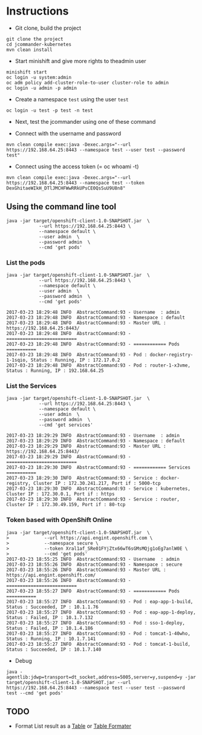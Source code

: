 # Instructions

* Git clone, build the project
```
git clone the project
cd jcommander-kubernetes
mvn clean install
```

* Start minishift and give more rights to theadmin user
```
minishift start
oc login -u system:admin
oc adm policy add-cluster-role-to-user cluster-role to admin
oc login -u admin -p admin 
```

* Create a namespace `test` using the user `test`
```
oc login -u test -p test -n test
```

* Next, test the jcommander using one of these command 

* Connect with the username and password
```
mvn clean compile exec:java -Dexec.args="--url https://192.168.64.25:8443 --namespace test --user test --password test"
``` 
* Connect using the access token (= oc whoami -t)
``` 
mvn clean compile exec:java -Dexec.args="--url https://192.168.64.25:8443 --namespace test --token DexGhitaeWIkH_DTlJMCHFWwRRkUPsCE0QsSuU9U8n8"
```

## Using the command line tool
```
java -jar target/openshift-client-1.0-SNAPSHOT.jar  \
            --url https://192.168.64.25:8443 \
            --namespace default \
            --user admin  \
            --password admin  \
            --cmd 'get pods' 
```

### List the pods
```
java -jar target/openshift-client-1.0-SNAPSHOT.jar  \
            --url https://192.168.64.25:8443 \
            --namespace default \
            --user admin  \
            --password admin  \
            --cmd 'get pods' 
               
2017-03-23 18:29:48 INFO  AbstractCommand:93 - Username  : admin
2017-03-23 18:29:48 INFO  AbstractCommand:93 - Namespace : default
2017-03-23 18:29:48 INFO  AbstractCommand:93 - Master URL : https://192.168.64.25:8443/
2017-03-23 18:29:48 INFO  AbstractCommand:93 - ==========================
2017-03-23 18:29:48 INFO  AbstractCommand:93 - ============ Pods ===========
2017-03-23 18:29:48 INFO  AbstractCommand:93 - Pod : docker-registry-1-1sqio, Status : Running, IP : 172.17.0.2
2017-03-23 18:29:48 INFO  AbstractCommand:93 - Pod : router-1-x3vme, Status : Running, IP : 192.168.64.25

```

### List the Services
```
java -jar target/openshift-client-1.0-SNAPSHOT.jar  \
            --url https://192.168.64.25:8443 \
            --namespace default \
            --user admin  \
            --password admin  \
            --cmd 'get services'
             
2017-03-23 18:29:29 INFO  AbstractCommand:93 - Username  : admin
2017-03-23 18:29:29 INFO  AbstractCommand:93 - Namespace : default
2017-03-23 18:29:29 INFO  AbstractCommand:93 - Master URL : https://192.168.64.25:8443/
2017-03-23 18:29:29 INFO  AbstractCommand:93 - ==========================
2017-03-23 18:29:30 INFO  AbstractCommand:93 - ============ Services ===========
2017-03-23 18:29:30 INFO  AbstractCommand:93 - Service : docker-registry, Cluster IP : 172.30.241.217, Port if : 5000-tcp
2017-03-23 18:29:30 INFO  AbstractCommand:93 - Service : kubernetes, Cluster IP : 172.30.0.1, Port if : https
2017-03-23 18:29:30 INFO  AbstractCommand:93 - Service : router, Cluster IP : 172.30.49.159, Port if : 80-tcp

```

### Token based with OpenShift Online
```
java -jar target/openshift-client-1.0-SNAPSHOT.jar  \
>             --url https://api.engint.openshift.com \
>             --namespace secure \
>             --token Xral1af_SRe01FYjZtx66wT6sGMsMQjg1oEg7anlW0E \
>             --cmd 'get pods'
2017-03-23 18:55:25 INFO  AbstractCommand:93 - Username  : admin
2017-03-23 18:55:26 INFO  AbstractCommand:93 - Namespace : secure
2017-03-23 18:55:26 INFO  AbstractCommand:93 - Master URL : https://api.engint.openshift.com/
2017-03-23 18:55:26 INFO  AbstractCommand:93 - ==========================
2017-03-23 18:55:27 INFO  AbstractCommand:93 - ============ Pods ===========
2017-03-23 18:55:27 INFO  AbstractCommand:93 - Pod : eap-app-1-build, Status : Succeeded, IP : 10.1.1.76
2017-03-23 18:55:27 INFO  AbstractCommand:93 - Pod : eap-app-1-deploy, Status : Failed, IP : 10.1.7.132
2017-03-23 18:55:27 INFO  AbstractCommand:93 - Pod : sso-1-deploy, Status : Failed, IP : 10.1.4.186
2017-03-23 18:55:27 INFO  AbstractCommand:93 - Pod : tomcat-1-40who, Status : Running, IP : 10.1.7.141
2017-03-23 18:55:27 INFO  AbstractCommand:93 - Pod : tomcat-1-build, Status : Succeeded, IP : 10.1.7.140

```

* Debug
```
java -agentlib:jdwp=transport=dt_socket,address=5005,server=y,suspend=y -jar target/openshift-client-1.0-SNAPSHOT.jar --url https://192.168.64.25:8443 --namespace test --user test --password test --cmd 'get pods'
```

## TODO

- Format List result as a [Table](https://www.ksmpartners.com/2013/08/nicely-formatted-tabular-output-in-java/) or [Table Formater](https://github.com/iNamik/java_text_tables)


